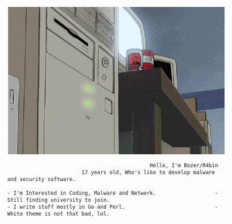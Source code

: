 <p align="center">
    <img src="qweqweqweqwe.gif" alt="----">
</p>

                                                  Hello, I'm Bozer/R4bin
                            17 years old, Who's like to develop malware and security software.

    - I'm Interested in Coding, Malware and Network.                   - Still finding university to join.
    - I write stuff mostly in Go and Perl.                             - White theme is not that bad, lol. 
